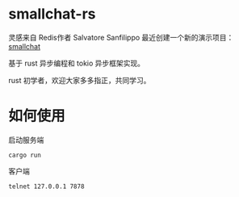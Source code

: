 # smallchat-rs
灵感来自 Redis作者 Salvatore Sanfilippo 最近创建一个新的演示项目：[smallchat](https://github.com/antirez/smallchat)

基于 rust 异步编程和 tokio 异步框架实现。

rust 初学者，欢迎大家多多指正，共同学习。

# 如何使用

启动服务端

`cargo run`

客户端

`telnet 127.0.0.1 7878`
